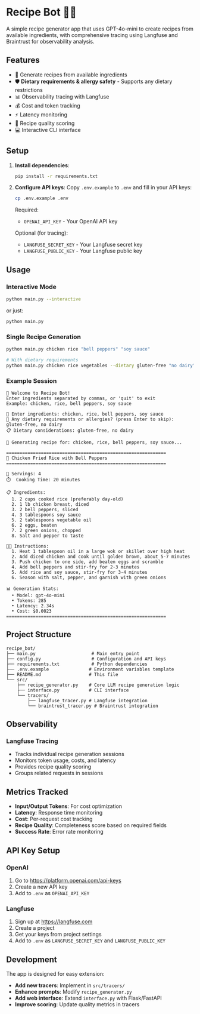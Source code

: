 # Recipe Bot 🤖🍳

A simple recipe generator app that uses GPT-4o-mini to create recipes from available ingredients, with comprehensive tracing using Langfuse and Braintrust for observability analysis.

## Features

- 🥘 Generate recipes from available ingredients
- 🛡️ **Dietary requirements & allergy safety** - Supports any dietary restrictions
- 📊 Observability tracing with Langfuse
- 💰 Cost and token tracking
- ⚡ Latency monitoring
- 🎯 Recipe quality scoring
- 💻 Interactive CLI interface

## Setup

1. **Install dependencies**:
   ```bash
   pip install -r requirements.txt
   ```

2. **Configure API keys**:
   Copy `.env.example` to `.env` and fill in your API keys:
   ```bash
   cp .env.example .env
   ```
   
   Required:
   - `OPENAI_API_KEY` - Your OpenAI API key
   
   Optional (for tracing):
   - `LANGFUSE_SECRET_KEY` - Your Langfuse secret key
   - `LANGFUSE_PUBLIC_KEY` - Your Langfuse public key

## Usage

### Interactive Mode
```bash
python main.py --interactive
```
or just:
```bash
python main.py
```

### Single Recipe Generation
```bash
python main.py chicken rice "bell peppers" "soy sauce"

# With dietary requirements
python main.py chicken rice vegetables --dietary gluten-free "no dairy" vegetarian
```

### Example Session
```
🤖 Welcome to Recipe Bot!
Enter ingredients separated by commas, or 'quit' to exit
Example: chicken, rice, bell peppers, soy sauce

🥘 Enter ingredients: chicken, rice, bell peppers, soy sauce
🥗 Any dietary requirements or allergies? (press Enter to skip): gluten-free, no dairy
📋 Dietary considerations: gluten-free, no dairy

🔄 Generating recipe for: chicken, rice, bell peppers, soy sauce...

============================================================
🍳 Chicken Fried Rice with Bell Peppers
============================================================

👥 Servings: 4
⏱️  Cooking Time: 20 minutes

📋 Ingredients:
  1. 2 cups cooked rice (preferably day-old)
  2. 1 lb chicken breast, diced
  3. 2 bell peppers, sliced
  4. 3 tablespoons soy sauce
  5. 2 tablespoons vegetable oil
  6. 2 eggs, beaten
  7. 2 green onions, chopped
  8. Salt and pepper to taste

👨‍🍳 Instructions:
  1. Heat 1 tablespoon oil in a large wok or skillet over high heat
  2. Add diced chicken and cook until golden brown, about 5-7 minutes
  3. Push chicken to one side, add beaten eggs and scramble
  4. Add bell peppers and stir-fry for 2-3 minutes
  5. Add rice and soy sauce, stir-fry for 3-4 minutes
  6. Season with salt, pepper, and garnish with green onions

📊 Generation Stats:
  • Model: gpt-4o-mini
  • Tokens: 285
  • Latency: 2.34s
  • Cost: $0.0023
============================================================
```

## Project Structure

```
recipe_bot/
├── main.py                     # Main entry point
├── config.py                   # Configuration and API keys
├── requirements.txt            # Python dependencies
├── .env.example               # Environment variables template
├── README.md                  # This file
└── src/
    ├── recipe_generator.py    # Core LLM recipe generation logic
    ├── interface.py           # CLI interface
    └── tracers/
        ├── langfuse_tracer.py # Langfuse integration
        └── braintrust_tracer.py # Braintrust integration
```

## Observability

### Langfuse Tracing
- Tracks individual recipe generation sessions
- Monitors token usage, costs, and latency
- Provides recipe quality scoring
- Groups related requests in sessions

## Metrics Tracked

- **Input/Output Tokens**: For cost optimization
- **Latency**: Response time monitoring
- **Cost**: Per-request cost tracking
- **Recipe Quality**: Completeness score based on required fields
- **Success Rate**: Error rate monitoring

## API Key Setup

### OpenAI
1. Go to https://platform.openai.com/api-keys
2. Create a new API key
3. Add to `.env` as `OPENAI_API_KEY`

### Langfuse
1. Sign up at https://langfuse.com
2. Create a project
3. Get your keys from project settings
4. Add to `.env` as `LANGFUSE_SECRET_KEY` and `LANGFUSE_PUBLIC_KEY`


## Development

The app is designed for easy extension:

- **Add new tracers**: Implement in `src/tracers/`
- **Enhance prompts**: Modify `recipe_generator.py`
- **Add web interface**: Extend `interface.py` with Flask/FastAPI
- **Improve scoring**: Update quality metrics in tracers